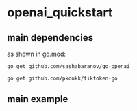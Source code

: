 # openai_quickstart

## main dependencies

as shown in go.mod:
```
go get github.com/sashabaranov/go-openai

go get github.com/pkoukk/tiktoken-go
```

## main example
